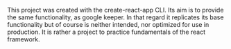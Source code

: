 This project was created with the create-react-app CLI. Its aim is to provide the same functionality, as google keeper. In that regard it replicates its base functionality but of course is neither intended, nor optimized for use in production. It is rather a project to practice fundamentals of the react framework.
